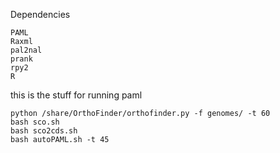 Dependencies
```
PAML
Raxml
pal2nal
prank
rpy2
R
```


this is the stuff for running paml

```
python /share/OrthoFinder/orthofinder.py -f genomes/ -t 60
bash sco.sh
bash sco2cds.sh
bash autoPAML.sh -t 45
```
